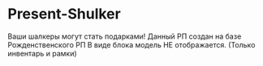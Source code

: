# Present-Shulker
Ваши шалкеры могут стать подарками!
Данный РП создан на базе Рожденственского РП
В виде блока модель НЕ отображается. (Только инвентарь и рамки)
